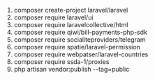 1. composer create-project laravel/laravel
2. composer require laravel/ui
3. composer require laravelcollective/html
4. composer require qiwi/bill-payments-php-sdk
5. composer require socialiteproviders/telegram
6. composer require spatie/laravel-permission
7. composer require webpatser/laravel-countries
8. composer require ssda-1/proxies
9. php artisan vendor:publish --tag=public